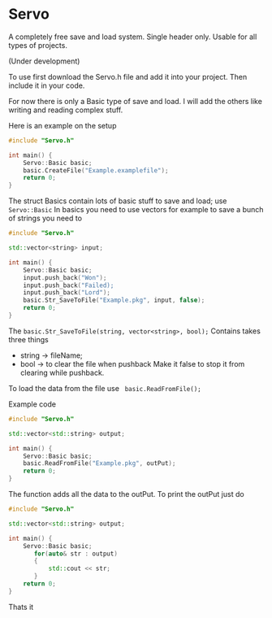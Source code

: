 # Servo

A completely free save and load system.
Single header only. 
Usable for all types of projects.

(Under development)


To use first download the Servo.h file and add it into your project. Then include it in your code.

For now there is only a Basic type of save and load. I will add the others like writing and reading complex stuff.

Here is an example on the setup

```cpp
#include "Servo.h"

int main() {
    Servo::Basic basic;
    basic.CreateFile("Example.examplefile");
    return 0;
}
```
The struct Basics contain lots of basic stuff to save and load;
use ```Servo::Basic```
In basics you need to use vectors for example to save a bunch of strings you need to
```cpp
#include "Servo.h"

std::vector<string> input;

int main() {
    Servo::Basic basic;
    input.push_back("Won");
    input.push_back("Failed);
    input.push_back("Lord");
    basic.Str_SaveToFile("Example.pkg", input, false);
    return 0;
}
```
The ``` basic.Str_SaveToFile(string, vector<string>, bool); ```
Contains takes three things 
* string -> fileName;
* bool -> to clear the file when pushback
 Make it false to stop it from clearing while pushback.


To load the data from the file use 
``` basic.ReadFromFile();```

Example code 

```cpp
#include "Servo.h"

std::vector<std::string> output;

int main() {
    Servo::Basic basic;
    basic.ReadFromFile("Example.pkg", outPut);
    return 0;
}
```
The function adds all the data to the outPut.
To print the outPut just do
```cpp
#include "Servo.h"

std::vector<std::string> output;

int main() {
    Servo::Basic basic;
       for(auto& str : output)
       {
           std::cout << str;
       }
    return 0;
}
```

Thats it 
